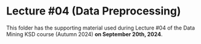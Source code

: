 # Lecture #04 (Data Preprocessing)

This folder has the supporting material used during Lecture #04 of the Data Mining KSD course (Autumn 2024) **on September 20th, 2024**.
